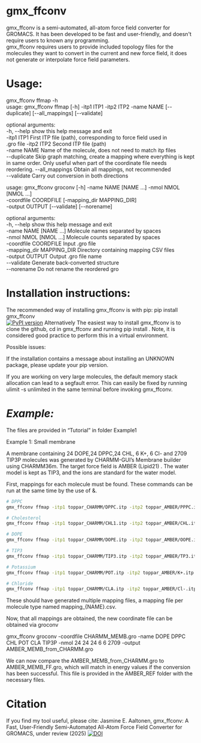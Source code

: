 # gmx_ffconv
gmx_ffconv is a semi-automated, all-atom force field converter for GROMACS.
It has been developed to be fast and user-friendly, and doesn't require users to known any programming.  
gmx_ffconv requires users to provide included topology files for the molecules they want to convert in the current and new force field, it does not generate or interpolate force field parameters.
# Usage: 
gmx_ffconv ffmap -h  
usage: gmx_ffconv ffmap [-h] -itp1 ITP1 -itp2 ITP2 -name NAME [--duplicate]
                        [--all_mappings] [--validate]  

optional arguments:  
  -h, --help      show this help message and exit  
  -itp1 ITP1      First ITP file (path), corresponding to force field used in  
                  .gro file
  -itp2 ITP2      Second ITP file (path)  
  -name NAME      Name of the molecule, does not need to match itp files  
  --duplicate     Skip graph matching, create a mapping where everything is kept in same order. Only useful when part of the coordinate file needs reordering. 
  --all_mappings  Obtain all mappings, not recommended  
  --validate      Carry out conversion in both directions  


usage: gmx_ffconv groconv [-h] -name NAME [NAME ...] -nmol NMOL [NMOL ...]  
                          -coordfile COORDFILE [-mapping_dir MAPPING_DIR]  
                          -output OUTPUT [--validate] [--norename]  

optional arguments:  
  -h, --help            show this help message and exit  
  -name NAME [NAME ...]
                        Molecule names separated by spaces  
  -nmol NMOL [NMOL ...]
                        Molecule counts separated by spaces  
  -coordfile COORDFILE  Input .gro file  
  -mapping_dir MAPPING_DIR
                        Directory containing mapping CSV files  
  -output OUTPUT        Output .gro file name  
  --validate            Generate back-converted structure  
  --norename            Do not rename the reordered gro  

# Installation instructions:


The recommended way of installing gmx_ffconv is with pip:
pip install gmx_ffconv  
[![PyPI version](https://img.shields.io/pypi/v/gmx_ffconv?label=PyPI)](https://pypi.org/project/gmx_ffconv/)
Alternatively
The easiest way to install gmx_ffconv is to clone the github, cd in gmx_ffconv and running pip install .
Note, it is considered good practice to perform this in a virtual environment.

Possible issues:

If the installation contains a message about installing an UNKNOWN package, please update your pip version. 

If you are working on very large molecules, the default memory stack allocation can lead to a segfault error. This can easily be fixed by running   
ulimit -s unlimited in the same terminal before invoking gmx_ffconv.

# *Example:*

The files are provided in “Tutorial” in folder Example1 

Example 1: Small membrane 
 
A membrane containing 24 DOPE,24 DPPC,24 CHL, 6 K+, 6 Cl- and 2709 TIP3P molecules was generated by CHARMM-GUI’s Membrane builder using CHARMM36m. The target force field is AMBER (Lipid21) . The water model is kept as TIP3, and the ions are standard for the water model.  

First, mappings for each molecule must be found. These commands can be run at the same time by the use of &. 

```bash
# DPPC
gmx_ffconv ffmap -itp1 toppar_CHARMM/DPPC.itp -itp2 toppar_AMBER/PPPC.itp -name DPPC

# Cholesterol
gmx_ffconv ffmap -itp1 toppar_CHARMM/CHL1.itp -itp2 toppar_AMBER/CHL.itp -name CHL

# DOPE
gmx_ffconv ffmap -itp1 toppar_CHARMM/DOPE.itp -itp2 toppar_AMBER/OOPE.itp -name DOPE

# TIP3
gmx_ffconv ffmap -itp1 toppar_CHARMM/TIP3.itp -itp2 toppar_AMBER/TP3.itp -name TIP3P

# Potassium
gmx_ffconv ffmap -itp1 toppar_CHARMM/POT.itp -itp2 toppar_AMBER/K+.itp -name POT

# Chloride
gmx_ffconv ffmap -itp1 toppar_CHARMM/CLA.itp -itp2 toppar_AMBER/Cl-.itp -name CLA 
```

These should have generated multiple mapping files, a mapping file per molecule type named mapping_{NAME}.csv.

Now, that all mappings are obtained, the new coordinate file can be obtained via groconv

gmx_ffconv groconv -coordfile CHARMM_MEMB.gro -name DOPE DPPC CHL POT CLA TIP3P -nmol 24 24 24 6 6 2709 -output AMBER_MEMB_from_CHARMM.gro

We can now compare the AMBER_MEMB_from_CHARMM.gro to AMBER_MEMB_FF.gro, which will match in energy values if the conversion has been successful. This file is provided in the AMBER_REF folder with the necessary files.

# Citation 

If you find my tool useful, please cite:
Jasmine E. Aaltonen, gmx_ffconv: A Fast, User-Friendly Semi-Automated All-Atom Force Field Converter for GROMACS, under review (2025)
[![DOI](https://zenodo.org/badge/998544959.svg)](https://zenodo.org/badge/latestdoi/998544959)



